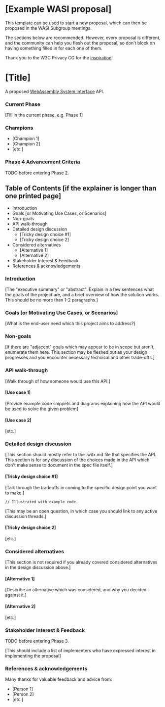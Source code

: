 # [Example WASI proposal]

This template can be used to start a new proposal, which can then be proposed in the WASI Subgroup meetings.

The sections below are recommended. However, every proposal is different, and the community can help you flesh out the proposal, so don't block on having something filled in for each one of them.

Thank you to the W3C Privacy CG for the [inspiration](https://github.com/privacycg/template)!

# [Title]

A proposed [WebAssembly System Interface](https://github.com/WebAssembly/WASI) API.

### Current Phase

[Fill in the current phase, e.g. Phase 1]

### Champions

- [Champion 1]
- [Champion 2]
- [etc.]

### Phase 4 Advancement Criteria

TODO before entering Phase 2.

## Table of Contents [if the explainer is longer than one printed page]

- Introduction
- Goals [or Motivating Use Cases, or Scenarios]
- Non-goals
- API walk-through
- Detailed design discussion
  - [Tricky design choice #1]
  - [Tricky design choice 2]
- Considered alternatives
  - [Alternative 1]
  - [Alternative 2]
- Stakeholder Interest & Feedback
- References & acknowledgements

### Introduction

[The "executive summary" or "abstract". Explain in a few sentences what the goals of the project are, and a brief overview of how the solution works. This should be no more than 1-2 paragraphs.]

### Goals [or Motivating Use Cases, or Scenarios]

[What is the end-user need which this project aims to address?]

### Non-goals

[If there are "adjacent" goals which may appear to be in scope but aren't, enumerate them here. This section may be fleshed out as your design progresses and you encounter necessary technical and other trade-offs.]

### API walk-through

[Walk through of how someone would use this API.]

#### [Use case 1]

[Provide example code snippets and diagrams explaining how the API would be used to solve the given problem]

#### [Use case 2]

[etc.]

### Detailed design discussion

[This section should mostly refer to the .witx.md file that specifies the API. This section is for any discussion of the choices made in the API which don't make sense to document in the spec file itself.]

#### [Tricky design choice #1]

[Talk through the tradeoffs in coming to the specific design point you want to make.]

```
// Illustrated with example code.
```

[This may be an open question, in which case you should link to any active discussion threads.]

#### [Tricky design choice 2]

[etc.]

### Considered alternatives

[This section is not required if you already covered considered alternatives in the design discussion above.]

#### [Alternative 1]

[Describe an alternative which was considered, and why you decided against it.]

#### [Alternative 2]

[etc.]

### Stakeholder Interest & Feedback

TODO before entering Phase 3.

[This should include a list of implementers who have expressed interest in implementing the proposal]

### References & acknowledgements

Many thanks for valuable feedback and advice from:

- [Person 1]
- [Person 2]
- [etc.]
